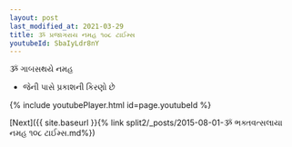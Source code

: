 ```yaml
---
layout: post
last_modified_at: 2021-03-29
title: ૐ પ્રજાગરાય નમહ ૧૦૮ ટાઈમ્સ
youtubeId: SbaIyLdr8nY
---
```

 
 
 ૐ ગાબસથયે નમહ  
 
 -  જેની પાસે પ્રકાશની કિરણો છે 
 
  
 
  
 
 
 
 
 
 


{% include youtubePlayer.html id=page.youtubeId %}
 
[Next]({{ site.baseurl }}{% link  split2/_posts/2015-08-01-ૐ ભક્તવત્સલાયા નમહ ૧૦૮ ટાઈમ્સ.md%})
 

